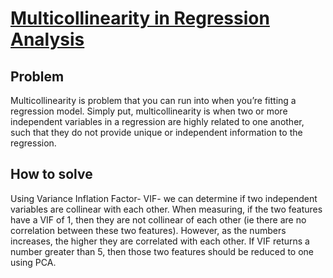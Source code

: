 # [Multicollinearity in Regression Analysis](#multicollinearity-in-regression-analysis)

## Problem

Multicollinearity is problem that you can run into when you’re fitting a regression model. Simply put, multicollinearity is when two or more independent variables in a regression are highly related to one another, such that they do not provide unique or independent information to the regression.

## How to solve

Using Variance Inflation Factor- VIF- we can determine if two independent variables are collinear with each other. When measuring, if the two features have a VIF of 1, then they are not collinear of each other (ie there are no correlation between these two features). However, as the numbers increases, the higher they are correlated with each other. If VIF returns a number greater than 5, then those two features should be reduced to one using PCA.
